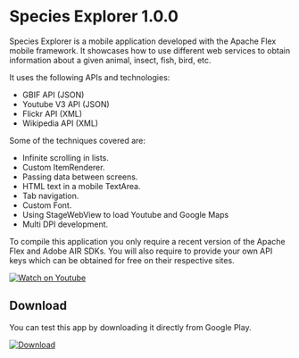 # Species Explorer 1.0.0

Species Explorer is a mobile application developed with the Apache Flex mobile framework. It showcases how to use different web services to obtain information about a given animal, insect, fish, bird, etc.

It uses the following APIs and technologies:

  - GBIF API (JSON)
  - Youtube V3 API (JSON)
  - Flickr API (XML)
  - Wikipedia API (XML)

Some of the techniques covered are:

  - Infinite scrolling in lists.
  - Custom ItemRenderer.
  - Passing data between screens.
  - HTML text in a mobile TextArea.
  - Tab navigation.
  - Custom Font.
  - Using StageWebView to load Youtube and Google Maps
  - Multi DPI development.

To compile this application you only require a recent version of the Apache Flex and Adobe AIR SDKs.
You will also require to provide your own API keys which can be obtained for free on their respective sites.

[![Watch on Youtube](http://i.imgur.com/nH3w3O1.png)](https://www.youtube.com/watch?v=tJNt3ZNFsoE)

## Download

You can test this app by downloading it directly from Google Play.

[![Download](http://i.imgur.com/He0deVa.png)](https://play.google.com/store/apps/details?id=air.im.phantom.species)